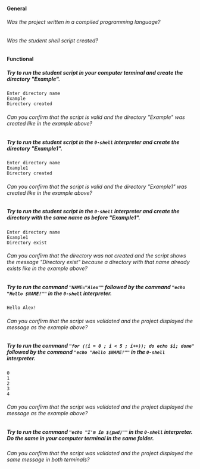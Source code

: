 #### General

###### Was the project written in a compiled programming language?

###### Was the student shell script created?

#### Functional

##### Try to run the student script in your computer terminal and create the directory "Example".

```
Enter directory name
Example
Directory created
```

###### Can you confirm that the script is valid and the directory "Example" was created like in the example above?

##### Try to run the student script in the `0-shell` interpreter and create the directory "Example1".

```
Enter directory name
Example1
Directory created
```

###### Can you confirm that the script is valid and the directory "Example1" was created like in the example above?

##### Try to run the student script in the `0-shell` interpreter and create the directory with the same name as before "Example1".

```
Enter directory name
Example1
Directory exist
```

###### Can you confirm that the directory was not created and the script shows the message "Directory exist" because a directory with that name already exists like in the example above?

##### Try to run the command `"NAME="Alex""` followed by the command `"echo "Hello $NAME!""` in the `0-shell` interpreter.

```
Hello Alex!
```

###### Can you confirm that the script was validated and the project displayed the message as the example above?

##### Try to run the command `"for ((i = 0 ; i < 5 ; i++)); do echo $i; done"` followed by the command `"echo "Hello $NAME!""` in the `0-shell` interpreter.

```
0
1
2
3
4
```

###### Can you confirm that the script was validated and the project displayed the message as the example above?

##### Try to run the command `"echo "I'm in $(pwd)""` in the `0-shell` interpreter. Do the same in your computer terminal in the same folder.

###### Can you confirm that the script was validated and the project displayed the same message in both terminals?
